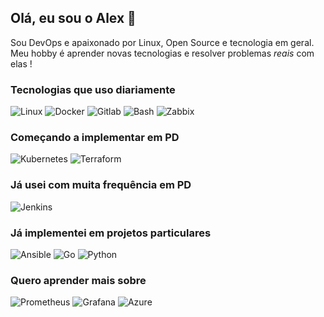 
## Olá, eu sou o Alex 👋
Sou DevOps e apaixonado por Linux, Open Source e tecnologia em geral. <br>
Meu hobby é aprender novas tecnologias e resolver problemas *reais* com elas !



### Tecnologias que uso diariamente
![Linux](https://img.shields.io/badge/Linux-FCC624.svg?style=for-the-badge&logo=Linux&logoColor=black)
![Docker](https://img.shields.io/badge/Docker-2496ED.svg?style=for-the-badge&logo=Docker&logoColor=white)
![Gitlab](https://img.shields.io/badge/GitLab-FC6D26.svg?style=for-the-badge&logo=GitLab&logoColor=white)
![Bash](https://img.shields.io/badge/Bash-4EAA25.svg?style=for-the-badge&logo=GNU-Bash&logoColor=white&color=black)
![Zabbix](https://img.shields.io/badge/Zabbix-BF0000.svg?style=for-the-badge&logo=Zabbix&logoColor=white)

### Começando a implementar em PD
![Kubernetes](https://img.shields.io/badge/Kubernetes-326CE5.svg?style=for-the-badge&logo=Kubernetes&logoColor=white)
![Terraform](https://img.shields.io/badge/Terraform-7B42BC.svg?style=for-the-badge&logo=Terraform&logoColor=white)


### Já usei com muita frequência em PD
![Jenkins](https://img.shields.io/badge/Jenkins-D24939.svg?style=for-the-badge&logo=Jenkins&logoColor=white)



### Já implementei em projetos particulares
![Ansible](https://img.shields.io/badge/Ansible-EE0000.svg?style=for-the-badge&logo=Ansible&logoColor=white)
![Go](https://img.shields.io/badge/Go-00ADD8.svg?style=for-the-badge&logo=Go&logoColor=white)
![Python](https://img.shields.io/badge/Python-3776AB.svg?style=for-the-badge&logo=Python&logoColor=white)

### Quero aprender mais sobre
![Prometheus](https://img.shields.io/badge/Prometheus-E6522C.svg?style=for-the-badge&logo=Prometheus&logoColor=white)
![Grafana](https://img.shields.io/badge/Grafana-F46800.svg?style=for-the-badge&logo=Grafana&logoColor=white)
![Azure](https://img.shields.io/badge/Azure-0078D4.svg?style=for-the-badge&logo=Microsoft-Azure&logoColor=white)
